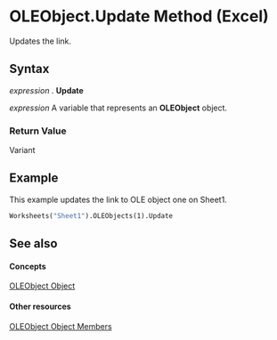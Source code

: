 
# OLEObject.Update Method (Excel)

Updates the link.


## Syntax

 _expression_ . **Update**

 _expression_ A variable that represents an **OLEObject** object.


### Return Value

Variant


## Example

This example updates the link to OLE object one on Sheet1.


```vb
Worksheets("Sheet1").OLEObjects(1).Update
```


## See also


#### Concepts


[OLEObject Object](bc3ef12d-1531-6c21-71ab-3df6bb851f3b.md)
#### Other resources


[OLEObject Object Members](fcee0a0a-a270-9f03-37f6-eb5989797bba.md)
